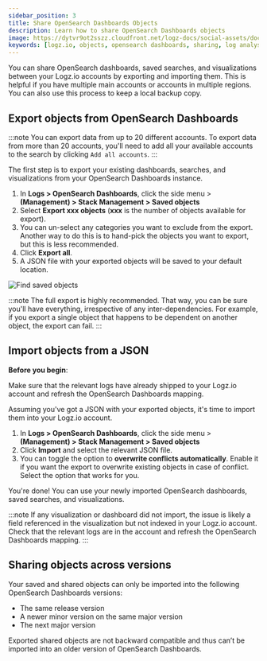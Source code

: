 ```yaml
---
sidebar_position: 3
title: Share OpenSearch Dashboards Objects
description: Learn how to share OpenSearch Dashboards objects
image: https://dytvr9ot2sszz.cloudfront.net/logz-docs/social-assets/docs-social.jpg
keywords: [logz.io, objects, opensearch dashboards, sharing, log analysis, observability]
---
```


You can share OpenSearch dashboards, saved searches, and visualizations between your Logz.io accounts by exporting and importing them. This is helpful if you have multiple main accounts or accounts in multiple regions. You can also use this process to keep a local backup copy.

## Export objects from OpenSearch Dashboards 

:::note
You can export data from up to 20 different accounts. To export data from more than 20 accounts, you'll need to add all your available accounts to the search by clicking `Add all accounts`.
:::

The first step is to export your existing dashboards, searches, and visualizations from your OpenSearch Dashboards instance.

1. In **Logs > OpenSearch Dashboards**, click the side menu > **<i class="li li-gear"></i> (Management) > Stack Management > Saved objects** 
2. Select **Export xxx objects** (**xxx** is the number of objects available for export).
3. You can un-select any categories you want to exclude from the export. Another way to do this is to hand-pick the objects you want to export, but this is less recommended.
4. Click **Export all**. 
5. A JSON file with your exported objects will be saved to your default location.


![Find saved objects](https://dytvr9ot2sszz.cloudfront.net/logz-docs/kibana/export-objects.gif)

<!-- <video autoplay loop>
  <source src="https://dytvr9ot2sszz.cloudfront.net/logz-docs/kibana-videos/export_kibana_objects1.mp4" type="video/mp4" />
</video> -->

:::note
The full export is highly recommended. That way, you can be sure you'll have everything, irrespective of any inter-dependencies. For example, if you export a single object that happens to be dependent on another object, the export can fail.
:::


## Import objects from a JSON

**Before you begin**:

Make sure that the relevant logs have already shipped to your Logz.io account and refresh the OpenSearch Dashboards mapping.

Assuming you've got a JSON with your exported objects, it's time to import them into your Logz.io account.

1. In **Logs > OpenSearch Dashboards**,  click the side menu > **<i class="li li-gear"></i> (Management) > Stack Management > Saved objects** 
2. Click **Import** and select the relevant JSON file.
3. You can toggle the option to **overwrite conflicts automatically**. Enable it if you want the export to overwrite existing objects in case of conflict. Select the option that works for you.


You're done! You can use your newly imported OpenSearch dashboards, saved searches, and visualizations.

:::note
If any visualization or dashboard did not import, the issue is likely a field referenced in the visualization but not indexed in your Logz.io account. Check that the relevant logs are in the account and refresh the OpenSearch Dashboards mapping.
:::


## Sharing objects across versions
 
 Your saved and shared objects can only be imported into the following OpenSearch Dashboards versions: 
 
 * The same release version
 * A newer minor version on the same major version
 * The next major version

Exported shared objects are not backward compatible and thus can’t be imported into an older version of OpenSearch Dashboards.

<!-- 
##### Compatibility examples

The following table provides some compatibility examples:

|Exporting from version: | Importing to version:| Compatible? [Y/N]|
|---|---|---|
| 6.7.0 |6.8.1|Yes|
| 6.8.1 |7.3.0|Yes|
| 7.3.0 |7.11.1|Yes|
| **7.11.1**| **7.6.0**| **No**|
| **6.8.1** | **8.0.0**| **No**|
-->